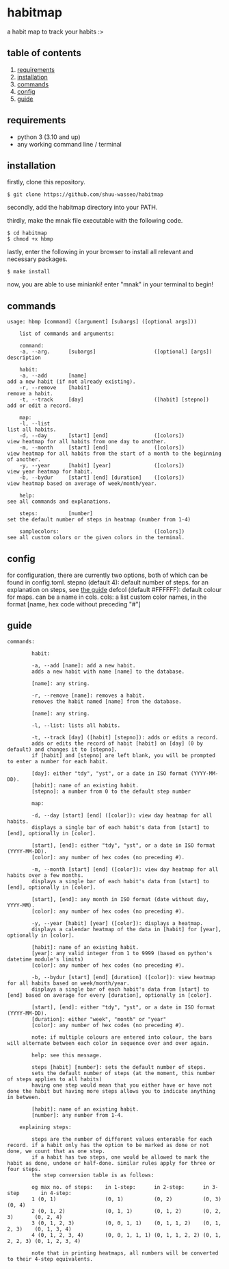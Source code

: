# habitmap
a habit map to track your habits :>

## table of contents
1. [requirements](#requirements)
2. [installation](#installation)
3. [commands](#commands)
4. [config](#config)
5. [guide](#guide)

## requirements
- python 3 (3.10 and up)
- any working command line / terminal

## installation
firstly, clone this repository.

```
$ git clone https://github.com/shuu-wasseo/habitmap
```

secondly, add the habitmap directory into your PATH. 

thirdly, make the mnak file executable with the following code.

```
$ cd habitmap
$ chmod +x hbmp
```

lastly, enter the following in your browser to install all relevant and necessary packages.

```
$ make install
```

now, you are able to use minianki! enter "mnak" in your terminal to begin!

## commands
```
usage: hbmp [command] ([argument] [subargs] ([optional args]))
    
    list of commands and arguments:

    command:
    -a, --arg.      [subargs]                   ([optional] [args])     description
    
    habit:
    -a, --add       [name]                                              add a new habit (if not already existing).
    -r, --remove    [habit]                                             remove a habit.
    -t, --track     [day]                       ([habit] [stepno])      add or edit a record.

    map:
    -l, --list                                                          list all habits.
    -d, --day       [start] [end]               ([colors])              view heatmap for all habits from one day to another.
    -m, --month     [start] [end]               ([colors])              view heatmap for all habits from the start of a month to the beginning of another.
    -y, --year      [habit] [year]              ([colors])              view year heatmap for habit.
    -b, --bydur     [start] [end] [duration]    ([colors])              view heatmap based on average of week/month/year.

    help:                                                               see all commands and explanations.

    steps:          [number]                                            set the default number of steps in heatmap (number from 1-4)

    samplecolors:                               ([colors])              see all custom colors or the given colors in the terminal.
```

## config
for configuration, there are currently two options, both of which can be found in config.toml.
stepno (default 4): default number of steps. for an explanation on steps, see [the guide](#guide)
defcol (default #FFFFFF): default colour for maps. can be a name in cols.
cols: a list custom color names, in the format [name, hex code without preceding "#"]

## guide
```
commands:

        habit:

        -a, --add [name]: add a new habit.
        adds a new habit with name [name] to the database.
        
        [name]: any string.

        -r, --remove [name]: removes a habit.
        removes the habit named [name] from the database.

        [name]: any string.

        -l, --list: lists all habits.

        -t, --track [day] ([habit] [stepno]): adds or edits a record.
        adds or edits the record of habit [habit] on [day] (0 by default) and changes it to [stepno].
        if [habit] and [stepno] are left blank, you will be prompted to enter a number for each habit.

        [day]: either "tdy", "yst", or a date in ISO format (YYYY-MM-DD).
        [habit]: name of an existing habit.
        [stepno]: a number from 0 to the default step number

        map:

        -d, --day [start] [end] ([color]): view day heatmap for all habits.
        displays a single bar of each habit's data from [start] to [end], optionally in [color].

        [start], [end]: either "tdy", "yst", or a date in ISO format (YYYY-MM-DD).
        [color]: any number of hex codes (no preceding #).

        -m, --month [start] [end] ([color]): view day heatmap for all habits over a few months.
        displays a single bar of each habit's data from [start] to [end], optionally in [color].

        [start], [end]: any month in ISO format (date without day, YYYY-MM).
        [color]: any number of hex codes (no preceding #).

        -y, --year [habit] [year] ([color]): displays a heatmap.
        displays a calendar heatmap of the data in [habit] for [year], optionally in [color].

        [habit]: name of an existing habit.
        [year]: any valid integer from 1 to 9999 (based on python's datetime module's limits)
        [color]: any number of hex codes (no preceding #).

        -b, --bydur [start] [end] [duration] ([color]): view heatmap for all habits based on week/month/year.
        displays a single bar of each habit's data from [start] to [end] based on average for every [duration], optionally in [color].

        [start], [end]: either "tdy", "yst", or a date in ISO format (YYYY-MM-DD).
        [duration]: either "week", "month" or "year"
        [color]: any number of hex codes (no preceding #).
        
        note: if multiple colours are entered into colour, the bars will alternate between each color in sequence over and over again.

        help: see this message.

        steps [habit] [number]: sets the default number of steps.
        sets the default number of steps (at the moment, this number of steps applies to all habits)
        having one step would mean that you either have or have not done the habit but having more steps allows you to indicate anything in between.

        [habit]: name of an existing habit.
        [number]: any number from 1-4.

    explaining steps:

        steps are the number of different values enterable for each record. if a habit only has the option to be marked as done or not done, we count that as one step.
        if a habit has two steps, one would be allowed to mark the habit as done, undone or half-done. similar rules apply for three or four steps.
        the step conversion table is as follows:
        
        og max no. of steps:    in 1-step:      in 2-step:      in 3-step       in 4-step:
        1 (0, 1)                (0, 1)          (0, 2)          (0, 3)          (0, 4)
        2 (0, 1, 2)             (0, 1, 1)       (0, 1, 2)       (0, 2, 3)       (0, 2, 4)
        3 (0, 1, 2, 3)          (0, 0, 1, 1)    (0, 1, 1, 2)    (0, 1, 2, 3)    (0, 1, 3, 4)
        4 (0, 1, 2, 3, 4)       (0, 0, 1, 1, 1) (0, 1, 1, 2, 2) (0, 1, 2, 2, 3) (0, 1, 2, 3, 4)

        note that in printing heatmaps, all numbers will be converted to their 4-step equivalents.
```
